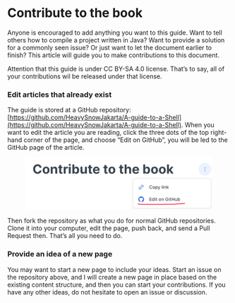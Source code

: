 # Contribute to the book

Anyone is encouraged to add anything you want to this guide. Want to tell others how to compile a project written in Java? Want to provide a solution for a commonly seen issue? Or just want to let the document earlier to finish? This article will guide you to make contributions to this document.

Attention that this guide is under CC BY-SA 4.0 license. That’s to say, all of your contributions wil be released under that license.

### Edit articles that already exist

The guide is stored at a GitHub repository: [https://github.com/HeavySnowJakarta/A-guide-to-a-Shell](https://github.com/HeavySnowJakarta/A-guide-to-a-Shell). When you want to edit the article you are reading, click the three dots of the top right-hand corner of the page, and choose “Edit on GitHub”, you will be led to the GitHub page of the article.

<figure><img src=".gitbook/assets/8AAC1CD5-811D-41DE-B6B1-F2BF41F3B4DF.jpeg" alt=""><figcaption></figcaption></figure>

Then fork the repository as what you do for normal GitHub repositories. Clone it into your computer, edit the page, push back, and send a Pull Request then. That’s all you need to do.

### Provide an idea of a new page

You may want to start a new page to include your ideas. Start an issue on the repository above, and I will create a new page in place based on the existing content structure, and then you can start your contributions. If you have any other ideas, do not hesitate to open an issue or discussion.
